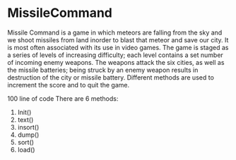 # MissileCommand
Missile Command is a game in which meteors are falling from the sky and we shoot missiles from land inorder to blast that meteor and save our city. It is most often associated with its use in video games. The game is staged as a series of levels of increasing difficulty; each level contains a set number of incoming enemy weapons. The weapons attack the six cities, as well as the missile batteries; being struck by an enemy weapon results in destruction of the city or missile battery. Different methods are used to increment the score and to quit the game.

100 line of code
There are 6 methods:
1) Init()
2) text()
3) insort()
4) dump()
5) sort()
6) load()

